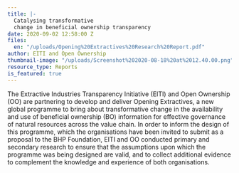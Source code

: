 ```yaml
---
title: |-
  Catalysing transformative
  change in beneficial ownership transparency
date: 2020-09-02 12:58:00 Z
files:
  en: "/uploads/Opening%20Extractives%20Research%20Report.pdf"
author: EITI and Open Ownership
thumbnail-image: "/uploads/Screenshot%202020-08-18%20at%2012.40.00.png"
resource_type: Reports
is_featured: true
---
```


The Extractive Industries Transparency Initiative (EITI) and Open Ownership (OO) are partnering to develop and deliver Opening Extractives, a new global programme to bring about transformative change in the availability and use of beneficial ownership (BO) information for effective governance of natural resources across the value chain. In order to inform the design of this programme, which the organisations have been invited to submit as a proposal to the BHP Foundation, EITI and OO conducted primary and secondary research to ensure that the assumptions upon which the programme was being designed are valid, and to collect additional evidence to complement the knowledge and experience of both organisations.